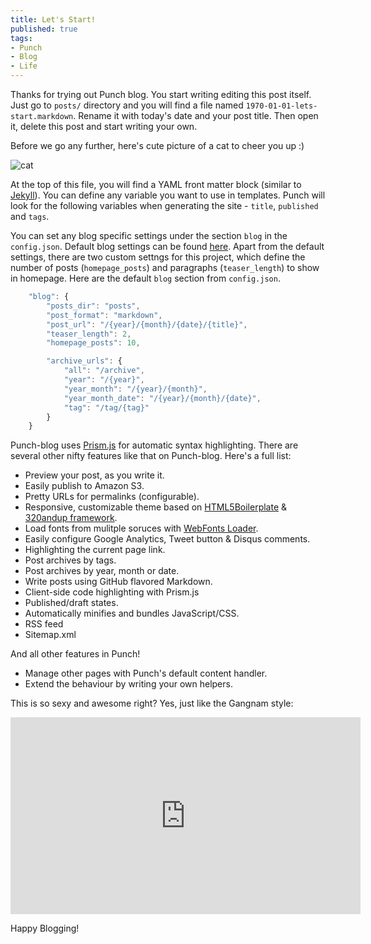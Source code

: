 ```yaml
--- 
title: Let's Start! 
published: true
tags:
- Punch 
- Blog 
- Life
---
```


Thanks for trying out Punch blog. You start writing editing this post itself. Just go to `posts/` directory and you will find a file named `1970-01-01-lets-start.markdown`. Rename it with today's date and your post title. Then open it, delete this post and start writing your own.

Before we go any further, here's cute picture of a cat to cheer you up :)

![cat](/img/cat.jpg)

At the top of this file, you will find a YAML front matter block (similar to [Jekyll](https://github.com/mojombo/jekyll)). You can define any variable you want to use in templates. Punch will look for the following variables when generating the site - `title`, `published` and `tags`.

You can set any blog specific settings under the section `blog` in the `config.json`. Default blog settings can be found [here](https://github.com/laktek/punch-blog-content-handler). Apart from the default settings, there are two custom settngs for this project, which define the number of posts (`homepage_posts`) and paragraphs (`teaser_length`) to show in homepage. Here are the default `blog` section from `config.json`.

```javascript
	"blog": {
		"posts_dir": "posts",
		"post_format": "markdown",	
		"post_url": "/{year}/{month}/{date}/{title}",
		"teaser_length": 2,
		"homepage_posts": 10,

		"archive_urls": {
			"all": "/archive",
			"year": "/{year}",
			"year_month": "/{year}/{month}",
			"year_month_date": "/{year}/{month}/{date}",
			"tag": "/tag/{tag}"
		}
	}
```

Punch-blog uses [Prism.js](http://prismjs.com/) for automatic syntax highlighting. There are several other nifty features like that on Punch-blog. Here's a full list: 

* Preview your post, as you write it.
* Easily publish to Amazon S3.
* Pretty URLs for permalinks (configurable).
* Responsive, customizable theme based on [HTML5Boilerplate](html5boilerplate.com) & [320andup framework](https://github.com/malarkey/320andup/).
* Load fonts from mulitple soruces with [WebFonts Loader](https://github.com/typekit/webfontloader).
* Easily configure Google Analytics, Tweet button & Disqus comments.
* Highlighting the current page link.
* Post archives by tags.
* Post archives by year, month or date.
* Write posts using GitHub flavored Markdown.
* Client-side code highlighting with Prism.js
* Published/draft states.
* Automatically minifies and bundles JavaScript/CSS.
* RSS feed 
* Sitemap.xml

And all other features in Punch!
* Manage other pages with Punch's default content handler.
* Extend the behaviour by writing your own helpers.

This is so sexy and awesome right? Yes, just like the Gangnam style:

<iframe width="560" height="315" src="http://www.youtube.com/embed/9bZkp7q19f0" frameborder="0" allowfullscreen></iframe> 


Happy Blogging!
